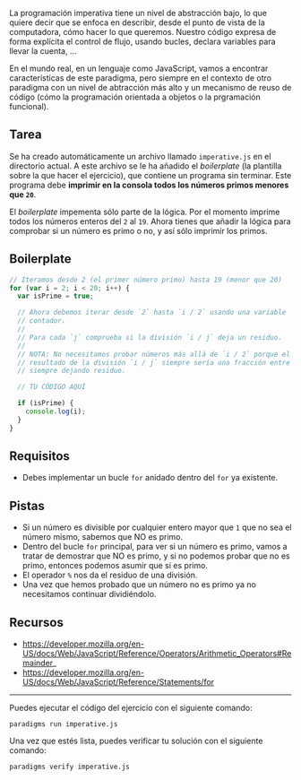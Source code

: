 La programación imperativa tiene un nivel de abstracción bajo, lo que quiere
decir que se enfoca en describir, desde el punto de vista de la computadora,
cómo hacer lo que queremos. Nuestro código expresa de forma explícita el control
de flujo, usando bucles, declara variables para llevar la cuenta, ...

En el mundo real, en un lenguaje como JavaScript, vamos a encontrar
características de este paradigma, pero siempre en el contexto de otro paradigma
con un nivel de abtracción más alto y un mecanismo de reuso de código (cómo la
programación orientada a objetos o la prgramación funcional).

## Tarea

Se ha creado automáticamente un archivo llamado `imperative.js` en el directorio
actual. A este archivo se le ha añadido el _boilerplate_ (la plantilla sobre la
que hacer el ejercicio), que contiene un programa sin terminar. Este programa
debe **imprimir en la consola todos los números primos menores que `20`**.

El _boilerplate_ impementa sólo parte de la lógica. Por el momento imprime todos
los números enteros del `2` al `19`. Ahora tienes que añadir la lógica para
comprobar si un número es primo o no, y así sólo imprimir los primos.

## Boilerplate

```js
// Iteramos desde 2 (el primer número primo) hasta 19 (menor que 20)
for (var i = 2; i < 20; i++) {
  var isPrime = true;

  // Ahora debemos iterar desde `2` hasta `i / 2` usando una variable `j` como
  // contador.
  //
  // Para cada `j` comprueba si la división `i / j` deja un residuo.
  //
  // NOTA: No necesitamos probar números más allá de `i / 2` porque el
  // resultado de la división `i / j` siempre sería una fracción entre 2 y 1,
  // siempre dejando residuo.

  // TU CÓDIGO AQUÍ

  if (isPrime) {
    console.log(i);
  }
}
```

## Requisitos

* Debes implementar un bucle `for` anidado dentro del `for` ya existente.

## Pistas

* Si un número es divisible por cualquier entero mayor que `1` que no sea el
  número mismo, sabemos que NO es primo.
* Dentro del bucle `for` principal, para ver si un número es primo, vamos a
  tratar de demostrar que NO es primo, y si no podemos probar que no es primo,
  entonces podemos asumir que sí es primo.
* El operador `%` nos da el residuo de una división.
* Una vez que hemos probado que un número no es primo ya no necesitamos
  continuar dividiéndolo.

## Recursos

* https://developer.mozilla.org/en-US/docs/Web/JavaScript/Reference/Operators/Arithmetic_Operators#Remainder_
* https://developer.mozilla.org/en-US/docs/Web/JavaScript/Reference/Statements/for

***

Puedes ejecutar el código del ejercicio con el siguiente comando:

`paradigms run imperative.js`

Una vez que estés lista, puedes verificar tu solución con el siguiente comando:

`paradigms verify imperative.js`

